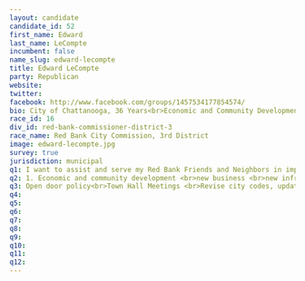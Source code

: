 ```yaml
---
layout: candidate
candidate_id: 52
first_name: Edward
last_name: LeCompte
incumbent: false
name_slug: edward-lecompte
title: Edward LeCompte
party: Republican
website: 
twitter: 
facebook: http://www.facebook.com/groups/1457534177854574/
bio: City of Chattanooga, 36 Years<br>Economic and Community Development<br>Development Ombudsman<br>Project Coordinator<br>Construction Inspector<br>Expediter<br>Survey Party Chief<br>Surveyor<br>Authors Work Product<br>Bonding Agent<br>Prepares Budget Requests<br>Special Police Commission<br><br>Personal<br>Married - Dr. Callie LeCompte<br>Red Bank Resident, 39 yrs<br>Local Business Owner<br>President, Red Bank Pride<br>Red Bank Vision Council<br>Attend St Peters Episcopal
race_id: 16
div_id: red-bank-commissioner-district-3
race_name: Red Bank City Commission, 3rd District
image: edward-lecompte.jpg
survey: true
jurisdiction: municipal
q1: I want to assist and serve my Red Bank Friends and Neighbors in improving our economic development.<br><br>I want a thriving, vibrant and well - maintained niche community of families, friends and neighbors.
q2: 1. Economic and community development <br>new business <br>new infrastructure<br>support schools<br><br>2. Adopt Zoning Ordinances to protect our home and business property values<br><br>3. Proper and Complete Funding for all our city departments including admin, fire, police and public works
q3: Open door policy<br>Town Hall Meetings <br>Revise city codes, update the city charter, adopt the zoning ordinances, support the employees and all departments. <br>actively pursue new business development in Red Bank <br>Appoint and Hire a Business Development Recruiter<br>Appoint and Hire a Special Event - Community Director to benefit Citizens and Visitor Tourism
q4: 
q5: 
q6: 
q7: 
q8: 
q9: 
q10: 
q11: 
q12: 
---
```

